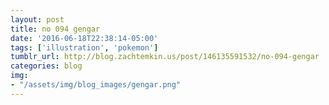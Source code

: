 ```yaml
---
layout: post
title: no 094 gengar
date: '2016-06-18T22:38:14-05:00'
tags: ['illustration', 'pokemon']
tumblr_url: http://blog.zachtemkin.us/post/146135591532/no-094-gengar
categories: blog
img: 
- "/assets/img/blog_images/gengar.png" 
---
```


